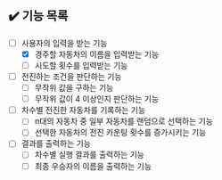 ## ✔️ 기능 목록

- [ ] 사용자의 입력을 받는 기능
    - [X] 경주할 자동차의 이름을 입력받는 기능
    - [ ] 시도할 횟수를 입력받는 기능
- [ ] 전진하는 조건을 판단하는 기능
    - [ ] 무작위 값을 구하는 기능
    - [ ] 무작위 값이 4 이상인지 판단하는 기능
- [ ] 차수별 전진한 자동차를 기록하는 기능
    - [ ] n대의 자동차 중 일부 자동차를 랜덤으로 선택하는 기능
    - [ ] 선택한 자동차의 전진 카운팅 횟수를 증가시키는 기능
- [ ] 결과를 출력하는 기능
    - [ ] 차수별 실행 결과를 출력하는 기능
    - [ ] 최종 우승자의 이름을 출력하는 기능